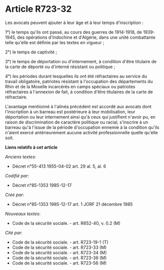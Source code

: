 # Article R723-32

Les avocats peuvent ajouter à leur âge et à leur temps d'inscription : 

1°) le temps qu'ils ont passé, au cours des guerres de 1914-1918, de 1939-1945, des opérations d'Indochine et d'Algérie, dans
une unité combattante telle qu'elle est définie par les textes en vigueur ; 

2°) le temps de captivité ; 

3°) le temps de déportation ou d'internement, à condition d'être titulaire de la carte de déporté ou d'interné résistant ou
politique ; 

4°) les périodes durant lesquelles ils ont été réfractaires au service du travail obligatoire, patriotes résistant à
l'occupation des départements du Rhin et de la Moselle incarcérés en camps spéciaux ou patriotes réfractaires à l'annexion de
fait, à condition d'être titulaires de la carte de réfractaire. 

L'avantage mentionné à l'alinéa précédent est accordé aux avocats dont l'inscription à un barreau est postérieure à leur
mobilisation, leur déportation ou leur internement ainsi qu'à ceux qui justifient n'avoir pu, en raison de discrimination de
caractère politique ou racial, s'inscrire à un barreau qu'à l'issue de la période d'occupation ennemie à la condition qu'ils
n'aient exercé antérieurement aucune activité professionnelle quelle qu'elle soit.

**Liens relatifs à cet article**

_Anciens textes_:

  - Décret n°55-413 1955-04-02 art. 29 al. 5, al. 6

_Codifié par_:

  - Décret n°85-1353 1985-12-17

_Créé par_:

  - Décret n°85-1353 1985-12-17 art. 1 JORF 21 décembre 1985

_Nouveaux textes_:

  - Code de la sécurité sociale. - art. R652-40, v. 0.2 (M)

_Cité par_:

  - Code de la sécurité sociale. - art. R723-19-1 (T)
  - Code de la sécurité sociale. - art. R723-33 (M)
  - Code de la sécurité sociale. - art. R723-34 (M)
  - Code de la sécurité sociale. - art. R723-36 (M)
  - Code de la sécurité sociale. - art. R723-56 (M)
